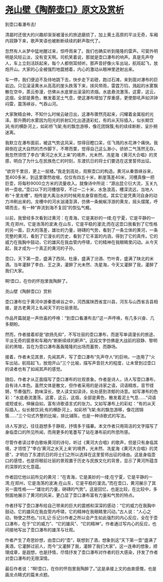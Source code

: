 # [尧山壁《陶醉壶口》原文及赏析](https://www.vrrw.net/wx/10837.html)

到壶口看瀑布去!

清晨时还很大的兴趣却渐渐被漫长的旅途磨损了，加上黄土高原的平淡无奇，车厢内寂静下来，歌声笑语也被断断续续的鼾声取代了。

忽然有人从梦中猛地醒过来，惊呼雨来了。我们也确实听到隆隆的雷声。可窗外明明是风轻云淡，没有变天啊。司机笑着说，那就是壶口瀑布的响声。真是先声夺人，车上立刻活跃起来，每个人都侧耳倾听。那声音好像火车出站，航班起飞，放炮开山。大家的心全被强烈地震撼着，内心的激动从眼神里迸射出来。

车一停，我们便迫不及待地跳下去，快步走下岩磴，跑过石滩，来到面对瀑布的巨岩边。只见滚滚黄水从高高的崖头跌落下来，挟风带雨，雷霆万钧，溅起的水雾飘散在空中，蒸云弥漫，仿佛从水底冒出滚滚的浓烟。水底悬流激荡，这雾，这云，这烟，全部是黄色，散发着泥土气息，使这瀑布增加了厚重感，更使那吼声如洪钟闷雷，震荡峡谷，气吞山河。

大家聚精会神，不知什么时候云破日出，这瀑布骤然亮起来，闪耀着金属般的光泽。那升腾的水雾因为阳光的折射幻化出道道彩虹，有的从天际插入，似长鲸饮涧;有的横卧河上，如彩桥飞架;有的飘忽游移，像花团锦簇;有的续续断断，呈扑朔迷离。

我默立在瀑布面前，被这气势这风采，惊得目瞪口呆，任飞溅的水花淋个痛快。我拜倒在这大自然的杰作脚下，不寒而栗，觉得自己这么渺小，骄娇二气荡然无存。我忽然领悟了李白“黄河之水天上来”的境界，光未然、冼星海《黄河大合唱》的灵感，明白了为什么在民族危亡的时刻，东渡抗日的将士们要选在这里誓师出征。

“欲穷千里目，更上一层楼。”我走到高处，观察壶口的构造。黄河从秦晋峡谷来，宽400多米，到这里骤然收缩，仅仅有四五十米，断崖落差40米，河槽真像一把巨壶，将每秒9000立方米的流量收入。就像诗中所说：“源出昆仑衍大流，玉关九转一壶收。”壶口以下的河槽很窄，不过一二十米，水急浪高，槽深流远，当地人称“十里龙槽”，相传是大禹治水的时候用龙身穿凿而成。其实它是凭黄河自身的动力冲刷出来的。龙槽中的河水汹涌澎湃，仿佛一条蜿蜒浮游的黄龙，摇头摆尾，呼啸而去，有一种“奔流到海不复回”的恢弘气概。

以前，我曾经多次看到过黄河：在青海，它是美妙的一缕;在宁夏，它是平静的一湾;在郑州，它是浩荡的波涛;在山东，它是平稳的漫流;而在这壶口我看到了它性格的另一面，巨大的落差，雄壮的力量，磅礴的气势，看到了一条立体的黄河，一条完整的黄河，看到了它漫长的历史，看到了它丰富的内涵，得到了它的真传。它的威力在我胸中鼓动，它的雄风在我血管内呼啸，它的精神在我眼睛里闪动。从今天起，我才成为一个真正的黄河的子孙。

壶口，天下第一壶，盛满了西凤、杜康，盛满了汾酒、竹叶青，盛满了陕北的米酒。当年灌醉了李白、王之涣，灌醉了光未然、冼星海，今天又灌醉了我，灌醉了我们大家。

啊!壶口，在你的怀抱里我陶醉了。



尧山壁《陶醉壶口》赏析

壶口瀑布位于黄河中游秦晋峡谷之中，河西属陕西省宜川县，河东与山西省吉县相接，是古老黄河上名闻天下的壮丽景观。

作品开篇就是一声欣喜的呼唤：“到壶口看瀑布去!”这一声呼唤，有几多兴奋、几多期盼。

然而，作者接着却是“欲扬先抑”，不写壮丽的壶口瀑布，而是写单调漫长的旅途、平淡无奇的窗景和车厢内“断断续续的鼾声”。这段文字仿佛是大战前的寂静、黎明前的黑暗，旨在为壶口瀑布轰轰隆隆的出场而蓄势，而静场。

接着，作者未见其景，先闻其声，写了壶口瀑布“先声夺人”的巨响，一连用了“火车出站，航班起飞，放炮开山”三个比喻，描写声音巨大的程度，让未曾到过壶口的读者也有了如闻其声的感觉。

随后，作者才从正面描写了壶口瀑布的壮观景象。作者是诗人，诗人写壶口瀑布，自有诗人本色。虽然文体是散文，但作者采用的是诗家之语，词语精炼，音节铿锵，节奏强烈，韵味深长，使人读文如读诗，处处感到浓郁的诗意。如写瀑布的色彩：“水底悬流激荡，这雾，这云，这烟，全部是黄色，散发着泥土气息……”词语或短或长，伸展自如，富有诗歌语言式的张力。又如写瀑布上的彩虹：“有的从天际插入，似长鲸饮涧;有的横卧河上，如彩桥飞架;有的飘忽游移，像花团锦簇……”三个句式齐整的比喻，排比铺陈，也是一种诗歌式的写法。

诗人写游记，往往遐想多于静观，抒情多于描摹。本文作者只用简洁的文字描写了身临壶口的所见所闻，而用更多的笔墨写了站在瀑布前的所思所感。

尽管作者读过李白歌咏黄河的诗句，听过《黄河大合唱》的歌声，但是只有身临其境，才领悟了“李白‘黄河之水天上来’的境界，光未然、冼星海《黄河大合唱》的灵感”，才明白了东渡抗日的将士们之所以选择在这里誓师出征的缘由。这是身临壶口的感悟，也是将眼前壮丽的景观置于历史与民族文化的背景，显示了黄河所蕴含的深厚的文化意蕴。

作者回忆他以前所见的黄河：“在青海，它是美妙的一缕;在宁夏，它是平静的一湾;在郑州，它是浩荡的波涛;在山东，它是平稳的漫流。”而在壶口，黄河展示了其另一面性格——“雄壮的力量，磅礴的气势”。这是回忆，也是比较，在比较中，多侧面地展示了黄河的风采，更凸显了壶口瀑布富有力量和气势的特点。

作者抒写了壶口瀑布给自己带来的巨大的震撼和深深的感动：“它的威力在我胸中鼓动，它的雄风在我血管内呼啸，它的精神在我眼睛里闪动。”古人说：“人心之动，物使之然也。”(《礼记·乐记》)作者之所以会产生如此强烈的内心反应，全在于壶口瀑布，在于“它的威力”、“它的雄风”、“它的精神”。作者通过写内心的反应，也间接地写出了壶口瀑布的雄浑与壮观。

作者产生了奇思妙想，由壶口的“壶”，联想到了酒，想象到这“天下第一壶”盛满了美酒，它灌醉过前人，而今“又灌醉了我，灌醉了我们大家”。这一连串的想象，顺理成章，是遐想，也是抒情，尽情抒发了壶口瀑布对作者的巨大感染，抒发了作者对壶口瀑布的无限深情。

最后作者说：“啊!壶口，在你的怀抱里我陶醉了。”这是承接上文的由衷感慨，也是画龙点睛式的篇末点题。

